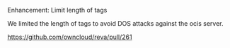 Enhancement: Limit length of tags

We limited the length of tags to avoid DOS attacks against the ocis server.

https://github.com/owncloud/reva/pull/261
